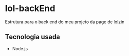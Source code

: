 # lol-backEnd

Estrutura para o back end do meu projeto da page de lolzin 

## Tecnologia usada
- Node.js

